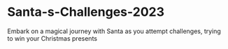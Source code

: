 # Santa-s-Challenges-2023
Embark on a magical journey with Santa as you attempt challenges, trying to win your Christmas presents 
